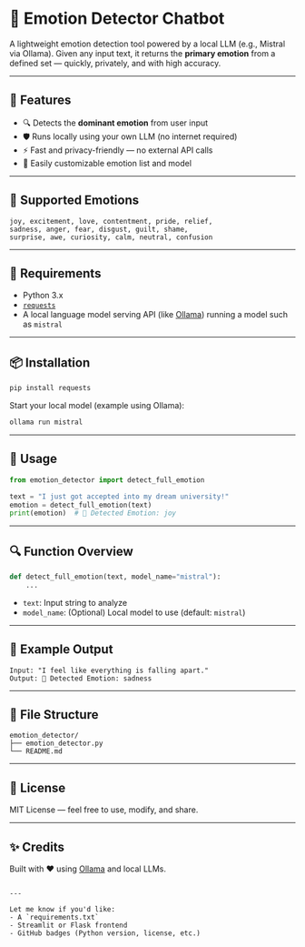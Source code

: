 
# 🧠 Emotion Detector Chatbot

A lightweight emotion detection tool powered by a local LLM (e.g., Mistral via Ollama). Given any input text, it returns the **primary emotion** from a defined set — quickly, privately, and with high accuracy.

---

## 🚀 Features

- 🔍 Detects the **dominant emotion** from user input
- 🛡️ Runs locally using your own LLM (no internet required)
- ⚡ Fast and privacy-friendly — no external API calls
- 🔄 Easily customizable emotion list and model

---

## 🧠 Supported Emotions

```text
joy, excitement, love, contentment, pride, relief,
sadness, anger, fear, disgust, guilt, shame,
surprise, awe, curiosity, calm, neutral, confusion
````

---

## 🔧 Requirements

* Python 3.x
* [`requests`](https://pypi.org/project/requests/)
* A local language model serving API (like [Ollama](https://ollama.com/)) running a model such as `mistral`

---

## 📦 Installation

```bash
pip install requests
```

Start your local model (example using Ollama):

```bash
ollama run mistral
```

---

## 📄 Usage

```python
from emotion_detector import detect_full_emotion

text = "I just got accepted into my dream university!"
emotion = detect_full_emotion(text)
print(emotion)  # 🧠 Detected Emotion: joy
```

---

## 🔍 Function Overview

```python
def detect_full_emotion(text, model_name="mistral"):
    ...
```

* `text`: Input string to analyze
* `model_name`: (Optional) Local model to use (default: `mistral`)

---

## 🧪 Example Output

```text
Input: "I feel like everything is falling apart."
Output: 🧠 Detected Emotion: sadness
```

---

## 📁 File Structure

```
emotion_detector/
├── emotion_detector.py
└── README.md
```

---

## 🤝 License

MIT License — feel free to use, modify, and share.

---

## ✨ Credits

Built with ❤️ using [Ollama](https://ollama.com/) and local LLMs.

```

---

Let me know if you'd like:
- A `requirements.txt`
- Streamlit or Flask frontend
- GitHub badges (Python version, license, etc.)
```
